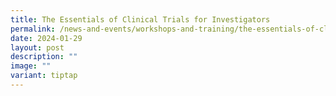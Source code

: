 ```yaml
---
title: The Essentials of Clinical Trials for Investigators
permalink: /news-and-events/workshops-and-training/the-essentials-of-clinical-trials-for-investigators/
date: 2024-01-29
layout: post
description: ""
image: ""
variant: tiptap
---
```

